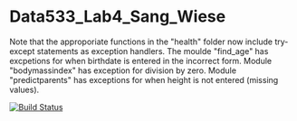 # Data533_Lab4_Sang_Wiese

Note that the approporiate functions in the "health" folder now include try-except statements as exception handlers. The moulde 
"find_age" has excpetions for when birthdate is entered in the incorrect form. Module "bodymassindex" has exception for division by zero. 
Module "predictparents" has exceptions for when height is not entered (missing values).

[![Build Status](https://travis-ci.org/ubco-mds-2018-labs/Data533_Lab4_Sang_Wiese.svg?branch=master)](https://travis-ci.org/ubco-mds-2018-labs/Data533_Lab4_Sang_Wiese)
